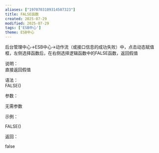 ```yaml
---
aliases: ["1970703109314507323"]
title: FALSE函数
created: 2025-07-29
modified: 2025-07-29
tags: ['ESB中心']
theme: ESB中心
---
```


后台管理中心->ESB中心->动作流（或接口信息的成功失败）中，点击动态赋值框，左侧选择函数后，在右侧选择逻辑函数中的FALSE函数，返回假值

说明：  
直接返回假值

语法：  
FALSE()

参数：

无需参数

示例：

FALSE()

返回：

false